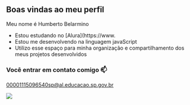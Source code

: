 ## Boas vindas ao meu perfil 

Meu nome é Humberto Belarmino

- Estou estudando no [Alura](https://www.
- Estou me desenvolvendo na linguagem javaScript
- Utilizo esse espaço para minha organização e compartilhamento dos meus projetos desenvolvidos

### Você entrar em contato comigo 📫

00001115096540sp@al.educacao.sp.gov.br


![](https://media1.tenor.com/m/9nEdQmLxArAAAAAC/a.gif)

